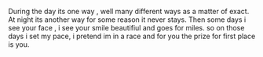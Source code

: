During the day its one way , well many different ways as a matter of exact. At night its another way for some reason it never stays. Then some days i see your face , i see your smile beautifiul and goes for miles. so on those days i set my pace, i pretend im in a race and for you the prize for first place is you. 

